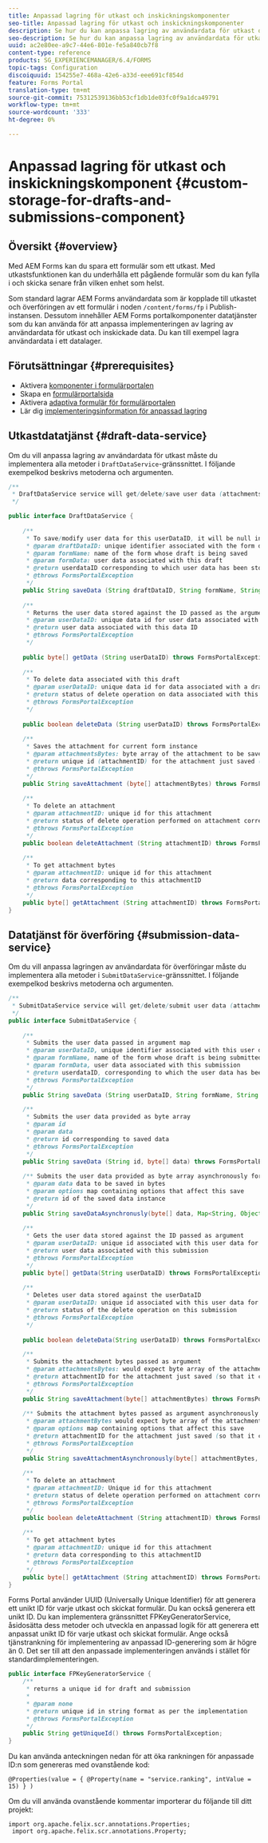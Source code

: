 ```yaml
---
title: Anpassad lagring för utkast och inskickningskomponenter
seo-title: Anpassad lagring för utkast och inskickningskomponenter
description: Se hur du kan anpassa lagring av användardata för utkast och inskickade data.
seo-description: Se hur du kan anpassa lagring av användardata för utkast och inskickade data.
uuid: ac2e80ee-a9c7-44e6-801e-fe5a840cb7f8
content-type: reference
products: SG_EXPERIENCEMANAGER/6.4/FORMS
topic-tags: Configuration
discoiquuid: 154255e7-468a-42e6-a33d-eee691cf854d
feature: Forms Portal
translation-type: tm+mt
source-git-commit: 75312539136bb53cf1db1de03fc0f9a1dca49791
workflow-type: tm+mt
source-wordcount: '333'
ht-degree: 0%

---
```



# Anpassad lagring för utkast och inskickningskomponent {#custom-storage-for-drafts-and-submissions-component}

## Översikt {#overview}

Med AEM Forms kan du spara ett formulär som ett utkast. Med utkastsfunktionen kan du underhålla ett pågående formulär som du kan fylla i och skicka senare från vilken enhet som helst.

Som standard lagrar AEM Forms användardata som är kopplade till utkastet och överföringen av ett formulär i noden `/content/forms/fp` i Publish-instansen. Dessutom innehåller AEM Forms portalkomponenter datatjänster som du kan använda för att anpassa implementeringen av lagring av användardata för utkast och inskickade data. Du kan till exempel lagra användardata i ett datalager.

## Förutsättningar  {#prerequisites}

* Aktivera [komponenter i formulärportalen](/help/forms/using/enabling-forms-portal-components.md)
* Skapa en [formulärportalsida](/help/forms/using/creating-form-portal-page.md)
* Aktivera [adaptiva formulär för formulärportalen](/help/forms/using/draft-submission-component.md)
* Lär dig [implementeringsinformation för anpassad lagring](/help/forms/using/draft-submission-component.md#customizing-the-storage)

## Utkastdatatjänst {#draft-data-service}

Om du vill anpassa lagring av användardata för utkast måste du implementera alla metoder i `DraftDataService`-gränssnittet. I följande exempelkod beskrivs metoderna och argumenten.

```java
/**
 * DraftDataService service will get/delete/save user data (attachments and form data) filled with a draft instance of Form  
 */

public interface DraftDataService {
    
    /**
     * To save/modify user data for this userDataID, it will be null in case of creation 
     * @param draftDataID: unique identifier associated with the form data
     * @param formName: name of the form whose draft is being saved
     * @param formData: user data associated with this draft
     * @return userdataID corresponding to which user data has been stored and which can be used later to retrieve this user data
     * @throws FormsPortalException
     */
    public String saveData (String draftDataID, String formName, String formData) throws FormsPortalException;
     
    /**
     * Returns the user data stored against the ID passed as the argument
     * @param userDataID: unique data id for user data associated with a draft
     * @return user data associated with this data ID
     * @throws FormsPortalException
     */
     
    public byte[] getData (String userDataID) throws FormsPortalException;
     
    /**
     * To delete data associated with this draft
     * @param userDataID: unique data id for data associated with a draft
     * @return status of delete operation on data associated with this draft 
     * @throws FormsPortalException
     */
     
    public boolean deleteData (String userDataID) throws FormsPortalException;
     
    /**
     * Saves the attachment for current form instance
     * @param attachmentsBytes: byte array of the attachment to be saved
     * @return unique id (attachmentID) for the attachment just saved (so that it could be retrieved later)
     * @throws FormsPortalException
     */
    public String saveAttachment (byte[] attachmentBytes) throws FormsPortalException;
     
    /**
     * To delete an attachment
     * @param attachmentID: unique id for this attachment
     * @return status of delete operation performed on attachment corresponding to this attachment ID
     * @throws FormsPortalException
     */
    public boolean deleteAttachment (String attachmentID) throws FormsPortalException;
     
    /**
     * To get attachment bytes
     * @param attachmentID: unique id for this attachment
     * @return data corresponding to this attachmentID
     * @throws FormsPortalException
     */
    public byte[] getAttachment (String attachmentID) throws FormsPortalException;
}
```

## Datatjänst för överföring {#submission-data-service}

Om du vill anpassa lagringen av användardata för överföringar måste du implementera alla metoder i `SubmitDataService`-gränssnittet. I följande exempelkod beskrivs metoderna och argumenten.

```java
/**
 * SubmitDataService service will get/delete/submit user data (attachments and form data) filled with a submission of Form  
 */
public interface SubmitDataService {
    
    /**
     * Submits the user data passed in argument map
     * @param userDataID, unique identifier associated with this user data
     * @param formName, name of the form whose draft is being submitted
     * @param formData, user data associated with this submission
     * @return userdataID, corresponding to which the user data has been stored and which can be used later to retrieve this data
     * @throws FormsPortalException
     */
    public String saveData (String userDataID, String formName, String formData) throws FormsPortalException;

    /**
     * Submits the user data provided as byte array
     * @param id
     * @param data
     * @return id corresponding to saved data
     * @throws FormsPortalException
     */
    public String saveData (String id, byte[] data) throws FormsPortalException;
    
    /** Submits the user data provided as byte array asynchronously for the user name provided in the options map 
     * @param data data to be saved in bytes
     * @param options map containing options that affect this save
     * @return id of the saved data instance
     */
    public String saveDataAsynchronusly(byte[] data, Map<String, Object> options) throws FormsPortalException; 
     
    /**
     * Gets the user data stored against the ID passed as argument
     * @param userDataID: unique id associated with this user data for this submission
     * @return user data associated with this submission
     * @throws FormsPortalException
     */
    public byte[] getData(String userDataID) throws FormsPortalException;
     
    /**
     * Deletes user data stored against the userDataID
     * @param userDataID: unique id associated with this user data for this submission
     * @return status of the delete operation on this submission
     * @throws FormsPortalException
     */
     
    public boolean deleteData(String userDataID) throws FormsPortalException;

    /**
     * Submits the attachment bytes passed as argument
     * @param attachmentsBytes: would expect byte array of the attachment for this submission
     * @return attachmentID for the attachment just saved (so that it could be retrieved later) 
     * @throws FormsPortalException
     */
    public String saveAttachment(byte[] attachmentBytes) throws FormsPortalException;
    
    /** Submits the attachment bytes passed as argument asynchronously for the user id provided in options map.
     * @param attachmentBytes would expect byte array of the attachment for this submission
     * @param options map containing options that affect this save
     * @return attachmentID for the attachment just saved (so that it could be retrieved later)
     * @throws FormsPortalException
     */
    public String saveAttachmentAsynchronously(byte[] attachmentBytes, Map<String, Object> options) throws FormsPortalException;
 
    /**
     * To delete an attachment
     * @param attachmentID: Unique id for this attachment
     * @return status of delete operation performed on attachment corresponding to this attachment ID
     * @throws FormsPortalException
     */
    public boolean deleteAttachment (String attachmentID) throws FormsPortalException;
     
    /**
     * To get attachment bytes
     * @param attachmentID: unique id for this attachment
     * @return data corresponding to this attachmentID
     * @throws FormsPortalException
     */
    public byte[] getAttachment (String attachmentID) throws FormsPortalException;
}
```

Forms Portal använder UUID (Universally Unique Identifier) för att generera ett unikt ID för varje utkast och skickat formulär. Du kan också generera ett unikt ID. Du kan implementera gränssnittet FPKeyGeneratorService, åsidosätta dess metoder och utveckla en anpassad logik för att generera ett anpassat unikt ID för varje utkast och skickat formulär. Ange också tjänstrankning för implementering av anpassad ID-generering som är högre än 0. Det ser till att den anpassade implementeringen används i stället för standardimplementeringen.

```java
public interface FPKeyGeneratorService {
    /**
     * returns a unique id for draft and submission
     *
     * @param none
     * @return unique id in string format as per the implementation
     * @throws FormsPortalException
     */
    public String getUniqueId() throws FormsPortalException;
}
```

Du kan använda anteckningen nedan för att öka rankningen för anpassade ID:n som genereras med ovanstående kod:

`@Properties(value = { @Property(name = "service.ranking", intValue = 15) } )`

Om du vill använda ovanstående kommentar importerar du följande till ditt projekt:

```
import org.apache.felix.scr.annotations.Properties;
 import org.apache.felix.scr.annotations.Property;
```

